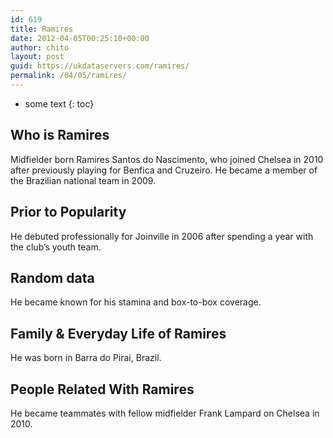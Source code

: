 ```yaml
---
id: 619
title: Ramires
date: 2012-04-05T00:25:10+00:00
author: chito
layout: post
guid: https://ukdataservers.com/ramires/
permalink: /04/05/ramires/
---
```


* some text
{: toc}
          
          
## Who is  Ramires
                  
                  
                  
Midfielder born Ramires Santos do Nascimento, who joined Chelsea in 2010 after previously playing for Benfica and Cruzeiro. He became a member of the Brazilian national team in 2009.
                  
                
                
                
## Prior to Popularity 
                  
                  
                  
He debuted professionally for Joinville in 2006 after spending a year with the club&#8217;s youth team.
                  
                
                
                
## Random data 
                  
                  
                  
He became known for his stamina and box-to-box coverage.
                  
                
                
                
## Family & Everyday Life of Ramires
                  
                  
                  
He was born in Barra do Pirai, Brazil.
                  
                
                
                
## People Related With  Ramires
                  
                  
                  
He became teammates with fellow midfielder Frank Lampard on Chelsea in 2010.
                  
                
              
            
          
          
          
    
    
  
